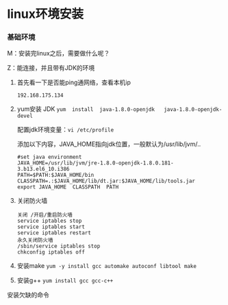 # linux环境安装  

### 基础环境

M：安装完linux之后，需要做什么呢？

Z：能连接，并且带有JDK的环境

1. 首先看一下是否能ping通网络，查看本机ip

   ``192.168.175.134``  

2. yum安装 JDK  ``yum  install  java-1.8.0-openjdk   java-1.8.0-openjdk-devel``  

   配置jdk环境变量：``vi /etc/profile  ``

   添加以下内容，JAVA_HOME指向jdk位置，一般默认为/usr/lib/jvm/..

   ```properties
   #set java environment  
   JAVA_HOME=/usr/lib/jvm/jre-1.8.0-openjdk-1.8.0.181-3.b13.el6_10.i386
   PATH=$PATH:$JAVA_HOME/bin  
   CLASSPATH=.:$JAVA_HOME/lib/dt.jar:$JAVA_HOME/lib/tools.jar  
   export JAVA_HOME  CLASSPATH  PATH  
   ```

3. 关闭防火墙   

   ```properties
   关闭 /开启/重启防火墙
   service iptables stop 
   service iptables start 
   service iptables restart  
   永久关闭防火墙
   /sbin/service iptables stop
   chkconfig iptables off
   ```

4. 安装make  ``yum -y install gcc automake autoconf libtool make``     

5. 安装g++  ``yum install gcc gcc-c++``   


安装欠缺的命令













